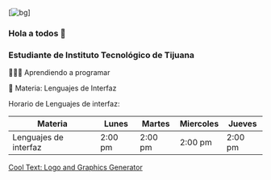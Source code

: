 

[![bg][banner]]
### Hola a todos 👋
### Estudiante de Instituto Tecnológico de Tijuana 


👨🏼‍💻 Aprendiendo a programar 

🧠 Materia: Lenguajes de Interfaz 

Horario de Lenguajes de interfaz:

| Materia               	| Lunes   	| Martes  	| Miercoles 	| Jueves  	|
|-----------------------	|---------	|---------	|-----------	|---------	|
| Lenguajes de interfaz 	| 2:00 pm 	| 2:00 pm 	| 2:00 pm   	| 2:00 pm 	|



[banner]: https://images.cooltext.com/5466668.png
<a href="https://cooltext.com" target="_top">Cool Text: Logo and Graphics Generator</a>
